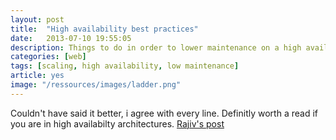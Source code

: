 ```yaml
---
layout: post
title:  "High availability best practices"
date:   2013-07-10 19:55:05
description: Things to do in order to lower maintenance on a high availability application
categories: [web]
tags: [scaling, high availability, low maintenance]
article: yes
image: "/ressources/images/ladder.png"
---
```


Couldn't have said it better, i agree with every line.
Definitly worth a read if you are in high availabilty architectures.
[Rajiv's post](http://eranki.tumblr.com/post/27076431887/scaling-lessons-learned-at-dropbox-part-1)
